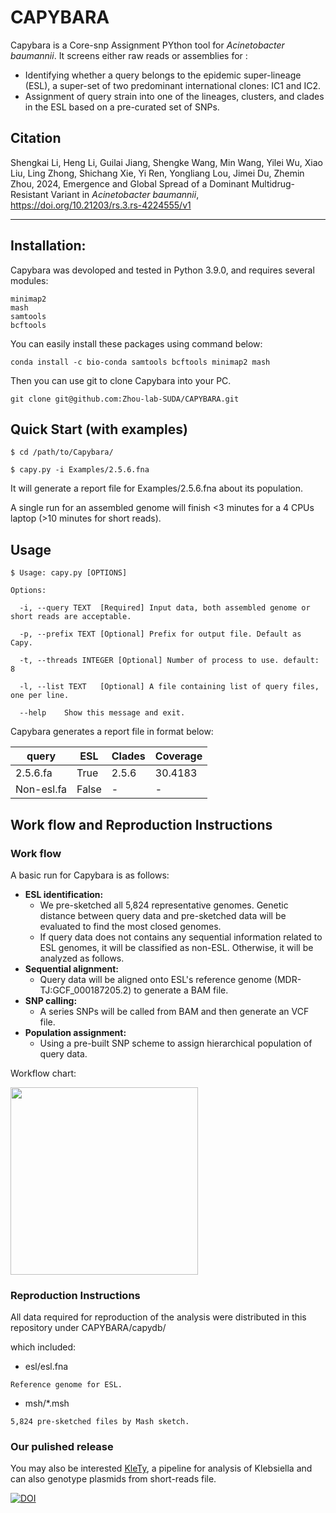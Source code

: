 # CAPYBARA

Capybara is a Core-snp Assignment PYthon tool for <i>Acinetobacter baumannii</i>. It screens either raw reads or assemblies for :

* Identifying whether a query belongs to the epidemic super-lineage (ESL), a super-set of two predominant international clones: IC1 and IC2.
* Assignment of query strain into one of the lineages, clusters, and clades in the ESL based on a pre-curated set of SNPs. 

## Citation
Shengkai Li, Heng Li, Guilai Jiang, Shengke Wang, Min Wang, Yilei Wu, Xiao Liu, Ling Zhong, Shichang Xie, Yi Ren, Yongliang Lou, Jimei Du, Zhemin Zhou, 2024, Emergence and Global Spread of a Dominant Multidrug-Resistant Variant in *Acinetobacter baumannii*, https://doi.org/10.21203/rs.3.rs-4224555/v1

------

## Installation:
Capybara was devoloped and tested in Python 3.9.0, and requires several modules:

~~~~~~~~~~
minimap2
mash
samtools
bcftools
~~~~~~~~~~

You can easily install these packages using command below:

~~~~~~~~~~
conda install -c bio-conda samtools bcftools minimap2 mash
~~~~~~~~~~

Then you can use git to clone Capybara into your PC.

~~~~~~~~~~
git clone git@github.com:Zhou-lab-SUDA/CAPYBARA.git
~~~~~~~~~~

## Quick Start (with examples)

~~~~~~~~~~
$ cd /path/to/Capybara/

$ capy.py -i Examples/2.5.6.fna
~~~~~~~~~~

It will generate a report file for Examples/2.5.6.fna about its population.

A single run for an assembled genome will finish <3 minutes for a 4 CPUs laptop (>10 minutes for short reads).

## Usage

~~~~~~~~~~
$ Usage: capy.py [OPTIONS]

Options:

  -i, --query TEXT  [Required] Input data, both assembled genome or short reads are acceptable.

  -p, --prefix TEXT [Optional] Prefix for output file. Default as Capy.

  -t, --threads INTEGER [Optional] Number of process to use. default: 8

  -l, --list TEXT   [Optional] A file containing list of query files, one per line.

  --help    Show this message and exit.

~~~~~~~~~~

Capybara generates a report file in format below:

| query | ESL | Clades | Coverage |
| ---- | ---- | ---- | ---- |
| 2.5.6.fa | True | 2.5.6 | 30.4183 |
| Non-esl.fa | False | - | - |

## Work flow and Reproduction Instructions

### Work flow

A basic run for Capybara is as follows: 
* **ESL identification:**
	* We pre-sketched all 5,824 representative genomes. Genetic distance between query data and pre-sketched data will be evaluated to find the most closed genomes.
	* If query data does not contains any sequential information related to ESL genomes, it will be classified as non-ESL. Otherwise, it will be analyzed as follows.
* **Sequential alignment:**
	* Query data will be aligned onto ESL's reference genome (MDR-TJ:GCF_000187205.2) to generate a BAM file.
* **SNP calling:**
	* A series SNPs will be called from BAM and then generate an VCF file.
* **Population assignment:**
	* Using a pre-built SNP scheme to assign hierarchical population of query data.


Workflow chart:

<img src="https://github.com/Zhou-lab-SUDA/CAPYBARA/blob/main/workflow.png" width="300px">

### Reproduction Instructions
All data required for reproduction of the analysis were distributed in this repository under CAPYBARA/capydb/

which included:
* esl/esl.fna
~~~
Reference genome for ESL.
~~~
* msh/*.msh
~~~
5,824 pre-sketched files by Mash sketch.
~~~
### Our pulished release
You may also be interested [KleTy](https://github.com/Zhou-lab-SUDA/KleTy), a pipeline for analysis of Klebsiella and can also genotype plasmids from short-reads file.


<a href="https://zenodo.org/doi/10.5281/zenodo.11349698"><img src="https://zenodo.org/badge/803854575.svg" alt="DOI"></a>
